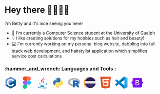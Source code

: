 <div id = header algin = "center">
  <h1>Hey there 👩🏻‍💻👋</h1>
</div>
<div>
I'm Betty and it's nice seeing you here!

- 🏫 I'm currently a Computer Science student at the University of Guelph
- 💡 I like creating solutions for my hobbies such as hair and beauty!
- 💻 I'm currently working on my personal blog website, dabbling into full stack web development, and hairstylist application which simplifies service cost calculations
</div>
<div>
  <h3>:hammer_and_wrench: Languages and Tools :</h3>
<img src="https://github.com/devicons/devicon/blob/master/icons/c/c-original.svg" width="40" height="40"/> &nbsp;
<img src="https://github.com/devicons/devicon/blob/master/icons/figma/figma-original.svg" width="40" height="40"/> &nbsp;
<img src="https://github.com/devicons/devicon/blob/master/icons/java/java-original.svg" width="40" height="40"/> &nbsp;
<img src="https://github.com/devicons/devicon/blob/master/icons/python/python-original.svg" width="40" height="40"/> &nbsp;
<img src="https://github.com/devicons/devicon/blob/master/icons/r/r-original.svg" width="40" height="40"/> &nbsp;
<img src="https://github.com/devicons/devicon/blob/master/icons/eclipse/eclipse-original.svg"width="40" height="40"/> &nbsp;
<img src="https://github.com/devicons/devicon/blob/master/icons/html5/html5-original.svg" width="40" height="40"/> &nbsp;
<img src ="https://github.com/devicons/devicon/blob/master/icons/vscode/vscode-original.svg" width="40" height="40"/> &nbsp;
<img src ="https://github.com/devicons/devicon/blob/master/icons/bootstrap/bootstrap-original.svg" width="40" height="40"/> &nbsp;
</div>

